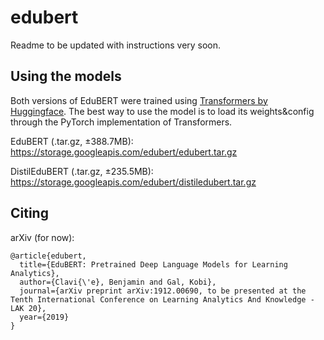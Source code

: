 # edubert

Readme to be updated with instructions very soon.

## Using the models

Both versions of EduBERT were trained using [Transformers by Huggingface](https://github.com/huggingface/transformers). The best way to use the model is to load its weights&config through the PyTorch implementation of Transformers.

EduBERT (.tar.gz, ±388.7MB): https://storage.googleapis.com/edubert/edubert.tar.gz

DistilEduBERT (.tar.gz, ±235.5MB): https://storage.googleapis.com/edubert/distiledubert.tar.gz


## Citing

arXiv (for now):
```
@article{edubert,
  title={EduBERT: Pretrained Deep Language Models for Learning Analytics},
  author={Clavi{\'e}, Benjamin and Gal, Kobi},
  journal={arXiv preprint arXiv:1912.00690, to be presented at the Tenth International Conference on Learning Analytics And Knowledge - LAK 20},
  year={2019}
}
```
